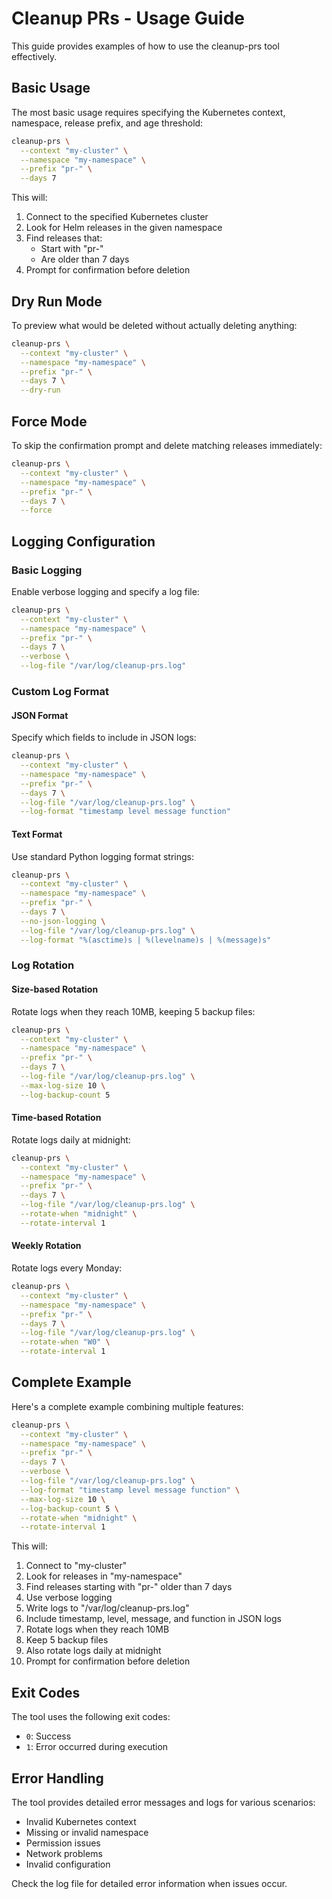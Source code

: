 # Cleanup PRs - Usage Guide

This guide provides examples of how to use the cleanup-prs tool effectively.

## Basic Usage

The most basic usage requires specifying the Kubernetes context, namespace, release prefix, and age threshold:

```bash
cleanup-prs \
  --context "my-cluster" \
  --namespace "my-namespace" \
  --prefix "pr-" \
  --days 7
```

This will:

1. Connect to the specified Kubernetes cluster
2. Look for Helm releases in the given namespace
3. Find releases that:
   - Start with "pr-"
   - Are older than 7 days
4. Prompt for confirmation before deletion

## Dry Run Mode

To preview what would be deleted without actually deleting anything:

```bash
cleanup-prs \
  --context "my-cluster" \
  --namespace "my-namespace" \
  --prefix "pr-" \
  --days 7 \
  --dry-run
```

## Force Mode

To skip the confirmation prompt and delete matching releases immediately:

```bash
cleanup-prs \
  --context "my-cluster" \
  --namespace "my-namespace" \
  --prefix "pr-" \
  --days 7 \
  --force
```

## Logging Configuration

### Basic Logging

Enable verbose logging and specify a log file:

```bash
cleanup-prs \
  --context "my-cluster" \
  --namespace "my-namespace" \
  --prefix "pr-" \
  --days 7 \
  --verbose \
  --log-file "/var/log/cleanup-prs.log"
```

### Custom Log Format

#### JSON Format

Specify which fields to include in JSON logs:

```bash
cleanup-prs \
  --context "my-cluster" \
  --namespace "my-namespace" \
  --prefix "pr-" \
  --days 7 \
  --log-file "/var/log/cleanup-prs.log" \
  --log-format "timestamp level message function"
```

#### Text Format

Use standard Python logging format strings:

```bash
cleanup-prs \
  --context "my-cluster" \
  --namespace "my-namespace" \
  --prefix "pr-" \
  --days 7 \
  --no-json-logging \
  --log-file "/var/log/cleanup-prs.log" \
  --log-format "%(asctime)s | %(levelname)s | %(message)s"
```

### Log Rotation

#### Size-based Rotation

Rotate logs when they reach 10MB, keeping 5 backup files:

```bash
cleanup-prs \
  --context "my-cluster" \
  --namespace "my-namespace" \
  --prefix "pr-" \
  --days 7 \
  --log-file "/var/log/cleanup-prs.log" \
  --max-log-size 10 \
  --log-backup-count 5
```

#### Time-based Rotation

Rotate logs daily at midnight:

```bash
cleanup-prs \
  --context "my-cluster" \
  --namespace "my-namespace" \
  --prefix "pr-" \
  --days 7 \
  --log-file "/var/log/cleanup-prs.log" \
  --rotate-when "midnight" \
  --rotate-interval 1
```

#### Weekly Rotation

Rotate logs every Monday:

```bash
cleanup-prs \
  --context "my-cluster" \
  --namespace "my-namespace" \
  --prefix "pr-" \
  --days 7 \
  --log-file "/var/log/cleanup-prs.log" \
  --rotate-when "W0" \
  --rotate-interval 1
```

## Complete Example

Here's a complete example combining multiple features:

```bash
cleanup-prs \
  --context "my-cluster" \
  --namespace "my-namespace" \
  --prefix "pr-" \
  --days 7 \
  --verbose \
  --log-file "/var/log/cleanup-prs.log" \
  --log-format "timestamp level message function" \
  --max-log-size 10 \
  --log-backup-count 5 \
  --rotate-when "midnight" \
  --rotate-interval 1
```

This will:

1. Connect to "my-cluster"
2. Look for releases in "my-namespace"
3. Find releases starting with "pr-" older than 7 days
4. Use verbose logging
5. Write logs to "/var/log/cleanup-prs.log"
6. Include timestamp, level, message, and function in JSON logs
7. Rotate logs when they reach 10MB
8. Keep 5 backup files
9. Also rotate logs daily at midnight
10. Prompt for confirmation before deletion

## Exit Codes

The tool uses the following exit codes:

- `0`: Success
- `1`: Error occurred during execution

## Error Handling

The tool provides detailed error messages and logs for various scenarios:

- Invalid Kubernetes context
- Missing or invalid namespace
- Permission issues
- Network problems
- Invalid configuration

Check the log file for detailed error information when issues occur.
